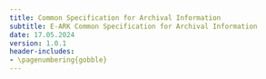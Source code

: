 ```yaml
---
title: Common Specification for Archival Information
subtitle: E-ARK Common Specification for Archival Information
date: 17.05.2024
version: 1.0.1
header-includes:
- \pagenumbering{gobble}
---
```

